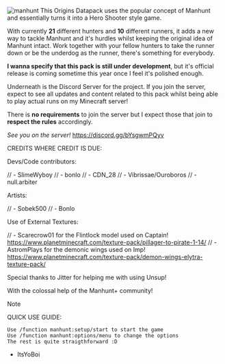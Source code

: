 ![manhunt](https://github.com/Xano11/ManhuntPlus/assets/79343828/cf3bd395-4168-4ea1-8f49-d1bce4283c1f)
This Origins Datapack uses the popular concept of Manhunt and essentially turns it into a Hero Shooter style game. 

With currently **21** different hunters and **10** different runners, it adds a new way to tackle Manhunt and it's hurdles whilst keeping the original idea of Manhunt intact. Work together with your fellow hunters to take the runner down or be the underdog as the runner, there's something for everybody.

**I wanna specify that this pack is still under development**, but it's official release is coming sometime this year once I feel it's polished enough. 

Underneath is the Discord Server for the project.
If you join the server, expect to see all updates and content related to this pack whilst being able to play actual runs on my Minecraft server! 

There is **no requirements** to join the server but I expect those that join to **respect the rules** accordingly. 

*See you on the server!*
https://discord.gg/bYsgwmPQyv

CREDITS WHERE CREDIT IS DUE:

Devs/Code contributors: 

// - SlimeWyboy
// - bonlo
// - CDN_28
// - Vibrissae/Ouroboros
// - null.arbiter

Artists:

// - Sobek500
// - Bonlo

Use of External Textures:

// - Scarecrow01 for the Flintlock model used on Captain! https://www.planetminecraft.com/texture-pack/pillager-to-pirate-1-14/
// - AstromPlays for the demonic wings used on Imp! https://www.planetminecraft.com/texture-pack/demon-wings-elytra-texture-pack/

Special thanks to Jitter for helping me with using Unsup!

With the colossal help of the Manhunt+ community!

> [!NOTE]
> QUICK USE GUIDE:
```
Use /function manhunt:setup/start to start the game
Use /function manhunt:options/menu to change the options
The rest is quite straigthforward :D
```

- ItsYoBoi
